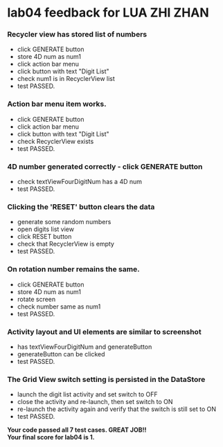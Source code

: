 # lab04 feedback for LUA ZHI ZHAN
### Recycler view has stored list of numbers
- click GENERATE button
- store 4D num as num1
- click action bar menu
- click button with text "Digit List"
- check num1 is in RecyclerView list
- test PASSED.  
### Action bar menu item works. 
- click GENERATE button 
- click action bar menu
- click button with text "Digit List" 
- check RecyclerView exists 
- test PASSED.  
### 4D number generated correctly - click GENERATE button
- check textViewFourDigitNum has a 4D num
- test PASSED.  
### Clicking the 'RESET' button clears the data
- generate some random numbers
- open digits list view
- click RESET button
- check that RecyclerView is empty
- test PASSED.  
### On rotation number remains the same. 
- click GENERATE button
- store 4D num as num1
- rotate screen 
- check number same as num1 
- test PASSED.  
### Activity layout and UI elements are similar to screenshot
- has textViewFourDigitNum and generateButton
- generateButton can be clicked
- test PASSED.  
### The Grid View switch setting is persisted in the DataStore
- launch the digit list activity and set switch to OFF
- close the activity and re-launch, then set switch to ON
- re-launch the activity again and verify that the switch is still set to ON
- test PASSED.  

**Your code passed all 7 test cases. GREAT JOB!!**  
**Your final score for lab04 is 1.**  